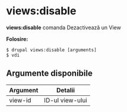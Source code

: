 # views:disable
**views:disable** comanda Dezactivează un View

**Folosire:**
```
$ drupal views:disable [arguments] 
$ vdi  
```

## Argumente disponibile
Argument | Detalii
---------|-------------
view-id | ID-ul view-ului
